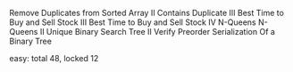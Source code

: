 Remove Duplicates from Sorted Array II
Contains Duplicate III
Best Time to Buy and Sell Stock III
Best Time to Buy and Sell Stock IV
N-Queens
N-Queens II
Unique Binary Search Tree II
Verify Preorder Serialization Of a Binary Tree

easy: total 48, locked 12